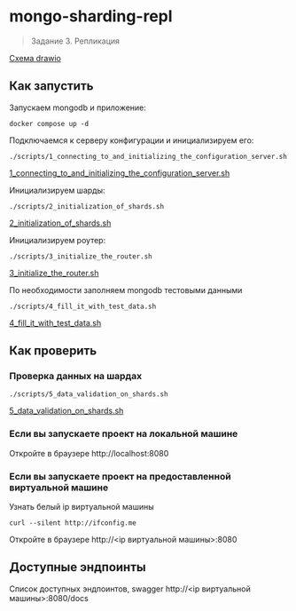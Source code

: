 # mongo-sharding-repl
> Задание 3. Репликация

[Схема drawio](task_3.drawio)

## Как запустить

Запускаем mongodb и приложение:
```shell
docker compose up -d
```

Подключаемся к серверу конфигурации и инициализируем его:
```shell
./scripts/1_connecting_to_and_initializing_the_configuration_server.sh
```
[1_connecting_to_and_initializing_the_configuration_server.sh](scripts/1_connecting_to_and_initializing_the_configuration_server.sh)

Инициализируем шарды:
```shell
./scripts/2_initialization_of_shards.sh
```
[2_initialization_of_shards.sh](scripts/2_initialization_of_shards.sh)

Инициализируем роутер:
```shell
./scripts/3_initialize_the_router.sh
```
[3_initialize_the_router.sh](scripts/3_initialize_the_router.sh)

По необходимости заполняем mongodb тестовыми данными
```shell
./scripts/4_fill_it_with_test_data.sh
```
[4_fill_it_with_test_data.sh](scripts/4_fill_it_with_test_data.sh)

## Как проверить

### Проверка данных на шардах
```shell
./scripts/5_data_validation_on_shards.sh
```
[5_data_validation_on_shards.sh](scripts/5_data_validation_on_shards.sh)

### Если вы запускаете проект на локальной машине

Откройте в браузере http://localhost:8080

### Если вы запускаете проект на предоставленной виртуальной машине

Узнать белый ip виртуальной машины

```shell
curl --silent http://ifconfig.me
```

Откройте в браузере http://<ip виртуальной машины>:8080

## Доступные эндпоинты

Список доступных эндпоинтов, swagger http://<ip виртуальной машины>:8080/docs